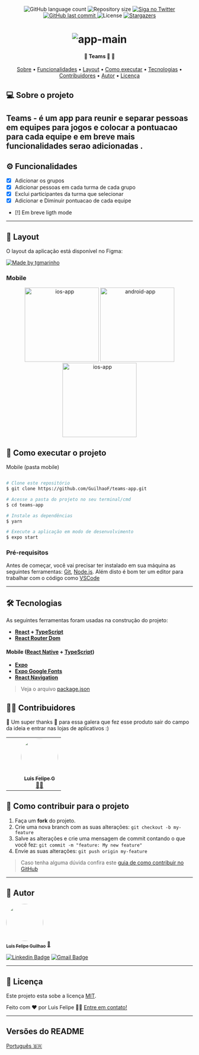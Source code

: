 
<p align="center">
  <img alt="GitHub language count" src="https://img.shields.io/github/languages/count/tgmarinho/README-ecoleta?color=%2304D361">

  <img alt="Repository size" src="https://img.shields.io/github/repo-size/tgmarinho/README-ecoleta">

  <a href="https://www.twitter.com/tgmarinho/">
    <img alt="Siga no Twitter" src="https://img.shields.io/twitter/url?url=https%3A%2F%2Fgithub.com%2Ftgmarinho%2FREADME-ecoleta">
  </a>
  
  <a href="https://github.com/tgmarinho/README-ecoleta/commits/master">
    <img alt="GitHub last commit" src="https://img.shields.io/github/last-commit/tgmarinho/README-ecoleta">
  </a>
    
   <img alt="License" src="https://img.shields.io/badge/license-MIT-brightgreen">
   <a href="https://github.com/tgmarinho/README-ecoleta/stargazers">
    <img alt="Stargazers" src="https://img.shields.io/github/stars/tgmarinho/README-ecoleta?style=social">
  </a>

 
</p>
<h1 align="center">
    <img alt="app-main" title="#NextLevelWeek" src="" />
</h1>

<h4 align="center"> 
	🚧  Teams  🚀 🚧
</h4>

<p align="center">
 <a href="#-sobre-o-projeto">Sobre</a> •
 <a href="#-funcionalidades">Funcionalidades</a> •
 <a href="#-layout">Layout</a> • 
 <a href="#-como-executar-o-projeto">Como executar</a> • 
 <a href="#-tecnologias">Tecnologias</a> • 
 <a href="#-contribuidores">Contribuidores</a> • 
 <a href="#-autor">Autor</a> • 
 <a href="#user-content--licença">Licença</a>
</p>


## 💻 Sobre o projeto

Teams - é um app para reunir e separar pessoas em equipes para jogos e colocar a pontuacao para cada equipe e em breve mais funcionalidades serao adicionadas .
---

## ⚙️ Funcionalidades
  - [X] Adicionar os grupos 
  - [x] Adicionar pessoas em cada turma de cada grupo
  - [x] Exclui participantes da turma que selecionar
  - [x] Adicionar e Diminuir pontuacao de cada equipe
  - [!] Em breve ligth mode
---

## 🎨 Layout

O layout da aplicação está disponível no Figma:

<a href="https://www.figma.com/file/6INNOlBxlUUlZlH0HdB63Y/Ignite-Teams-(Community)?type=design&node-id=37-6&mode=design&t=5lAqKbahw6qQ9db8-0">
  <img alt="Made by tgmarinho" src="https://img.shields.io/badge/Acessar%20Layout%20-Figma-%2304D361">
</a>


### Mobile

<p align="center">
  <img alt="ios-app" title="Ios" src="https://github.com/GuilhaoF/teams-app/assets/67026555/8123e68c-6663-4066-b381-f7d69f30bc63" width="200px">

  <img alt="android-app" title="Android" src="https://github.com/GuilhaoF/teams-app/assets/67026555/49340a7d-7847-4779-9a16-dca384696993" width="200px">

  <img alt="ios-app" title="Ios" src="https://github.com/GuilhaoF/teams-app/assets/67026555/e61ff73c-f114-4bb5-8056-be8315375e54" width="200px">
</p>


## 🚀 Como executar o projeto
Mobile (pasta mobile)

```bash

# Clone este repositório
$ git clone https://github.com/GuilhaoF/teams-app.git

# Acesse a pasta do projeto no seu terminal/cmd
$ cd teams-app

# Instale as dependências
$ yarn 

# Execute a aplicação em modo de desenvolvimento
$ expo start 
```


### Pré-requisitos

Antes de começar, você vai precisar ter instalado em sua máquina as seguintes ferramentas:
[Git](https://git-scm.com), 
[Node.js](https://nodejs.org/en/). 
Além disto é bom ter um editor para trabalhar com o código como [VSCode](https://code.visualstudio.com/)

---

## 🛠 Tecnologias

As seguintes ferramentas foram usadas na construção do projeto:

-   **[React](https://reactjs.org/)  +  [TypeScript](https://www.typescriptlang.org/)**
-   **[React Router Dom](https://github.com/ReactTraining/react-router/tree/master/packages/react-router-dom)**

#### **Mobile**  ([React Native](http://www.reactnative.com/)  +  [TypeScript](https://www.typescriptlang.org/))

-   **[Expo](https://expo.io/)**
-   **[Expo Google Fonts](https://github.com/expo/google-fonts)**
-   **[React Navigation](https://reactnavigation.org/)**
> Veja o arquivo  [package.json](https://github.com/tgmarinho/README-ecoleta/blob/master/mobile/package.json)

## 👨‍💻 Contribuidores

💜 Um super thanks 👏 para essa galera que fez esse produto sair do campo da ideia e entrar nas lojas de aplicativos :)

<table>
  <tr>
    <td align="center">
    <td align="center"></td>
    <td align="center"><a href="https://portifolio-luis-guilhaof.vercel.app/"><img style="border-radius: 50%;" src="" width="100px;" alt=""/><br /><sub><b>Luis Felipe G </b></sub></a><br /><a href="https://portifolio-luis-guilhaof.vercel.app/" title="Rocketseat">👨‍🚀</a></td>
  </tr>
  <tr>
  </tr>
</table>

## 💪 Como contribuir para o projeto

1. Faça um **fork** do projeto.
2. Crie uma nova branch com as suas alterações: `git checkout -b my-feature`
3. Salve as alterações e crie uma mensagem de commit contando o que você fez: `git commit -m "feature: My new feature"`
4. Envie as suas alterações: `git push origin my-feature`
> Caso tenha alguma dúvida confira este [guia de como contribuir no GitHub](./CONTRIBUTING.md)
---

## 🦸 Autor

<a href="https://www.linkedin.com/in/luis-felipe-silv/">
 <img style="border-radius: 50%;" src="" width="100px;" alt=""/>
 <br />
 <sub><b>Luis Felipe Guilhao</b></sub></a> <a href="" title="Github">🚀</a>
 <br />

[![Linkedin Badge](https://img.shields.io/badge/-Thiago-blue?style=flat-square&logo=Linkedin&logoColor=white&link=)](https://www.linkedin.com/in/luis-felipe-silv/) 
[![Gmail Badge](https://img.shields.io/badge/-luisphelipe1000@gmail.com-c14438?style=flat-square&logo=Gmail&logoColor=white&link=mailto:luisphelipe1000@gmail.com)](mailto:luisphelipe1000@@gmail.com)

---

## 📝 Licença

Este projeto esta sobe a licença [MIT](./LICENSE).

Feito com ❤️ por  Luis Felipe 👋🏽 [Entre em contato!](https://www.linkedin.com/in/luis-felipe-silv/)

---

##  Versões do README

[Português 🇧🇷](./README.md) 